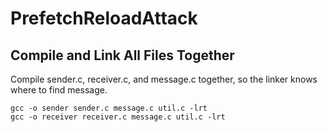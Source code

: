 # PrefetchReloadAttack

## Compile and Link All Files Together
Compile sender.c, receiver.c, and message.c together, so the linker knows where to find message.

```
gcc -o sender sender.c message.c util.c -lrt
gcc -o receiver receiver.c message.c util.c -lrt
```
